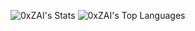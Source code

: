 ![0xZAI's Stats](https://github-readme-stats.vercel.app/api?username=0xZAI&theme=buefy&show_icons=true&hide_border=true&count_private=true)
![0xZAI's Top Languages](https://github-readme-stats.vercel.app/api/top-langs/?username=0xZAI&theme=buefy&show_icons=true&hide_border=true&layout=compact)
